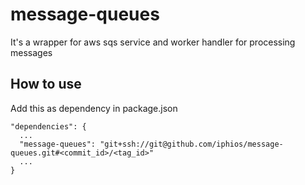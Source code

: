 # message-queues

It's a wrapper for aws sqs service and worker handler for processing messages

## How to use
Add this as dependency in package.json

```
"dependencies": {
  ...
  "message-queues": "git+ssh://git@github.com/iphios/message-queues.git#<commit_id>/<tag_id>"
  ...
}
```